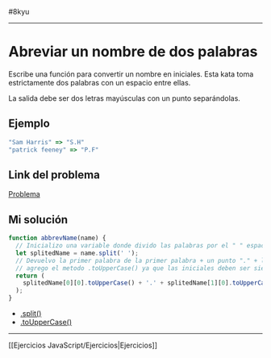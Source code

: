 #8kyu 
____
# Abreviar un nombre de dos palabras

Escribe una función para convertir un nombre en iniciales. Esta kata toma estrictamente dos palabras con un espacio entre ellas.

La salida debe ser dos letras mayúsculas con un punto separándolas.

## Ejemplo

```js
"Sam Harris" => "S.H"
"patrick feeney" => "P.F"
```

## Link del problema

[Problema](https://www.codewars.com/kata/57eadb7ecd143f4c9c0000a3/train/javascript)

## Mi solución

```js
function abbrevName(name) {
  // Inicializo una variable donde divido las palabras por el " " espacio en blanco.
  let splitedName = name.split(' ');
  // Devuelvo la primer palabra de la primer palabra + un punto "." + la primer palabra de la segunda palabra.
  // agrego el metodo .toUpperCase() ya que las iniciales deben ser siempre en mayusculas.
  return (
    splitedName[0][0].toUpperCase() + '.' + splitedName[1][0].toUpperCase()
  );
}
```

-   [.split()](https://developer.mozilla.org/en-US/docs/Web/JavaScript/Reference/Global_Objects/String/split)
-   [.toUpperCase()](https://developer.mozilla.org/en-US/docs/Web/JavaScript/Reference/Global_Objects/String/toUpperCase)

__________

[[Ejercicios JavaScript/Ejercicios|Ejercicios]]
